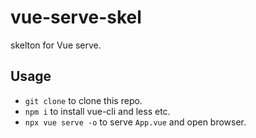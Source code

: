 # vue-serve-skel

skelton for Vue serve.

## Usage

- `git clone` to clone this repo.
- `npm i` to install vue-cli and less etc.
- `npx vue serve -o` to serve `App.vue` and open browser.
